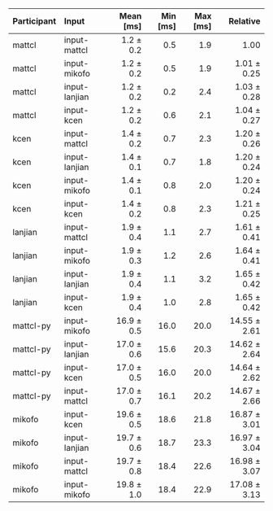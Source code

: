 | Participant | Input | Mean [ms] | Min [ms] | Max [ms] | Relative |
|:---|:---|---:|---:|---:|---:|
| mattcl | input-mattcl | 1.2 ± 0.2 | 0.5 | 1.9 | 1.00 |
| mattcl | input-mikofo | 1.2 ± 0.2 | 0.5 | 1.9 | 1.01 ± 0.25 |
| mattcl | input-lanjian | 1.2 ± 0.2 | 0.2 | 2.4 | 1.03 ± 0.28 |
| mattcl | input-kcen | 1.2 ± 0.2 | 0.6 | 2.1 | 1.04 ± 0.27 |
| kcen | input-mattcl | 1.4 ± 0.2 | 0.7 | 2.3 | 1.20 ± 0.26 |
| kcen | input-lanjian | 1.4 ± 0.1 | 0.7 | 1.8 | 1.20 ± 0.24 |
| kcen | input-mikofo | 1.4 ± 0.1 | 0.8 | 2.0 | 1.20 ± 0.24 |
| kcen | input-kcen | 1.4 ± 0.2 | 0.8 | 2.3 | 1.21 ± 0.25 |
| lanjian | input-mattcl | 1.9 ± 0.4 | 1.1 | 2.7 | 1.61 ± 0.41 |
| lanjian | input-mikofo | 1.9 ± 0.3 | 1.2 | 2.6 | 1.64 ± 0.41 |
| lanjian | input-lanjian | 1.9 ± 0.4 | 1.1 | 3.2 | 1.65 ± 0.42 |
| lanjian | input-kcen | 1.9 ± 0.4 | 1.0 | 2.8 | 1.65 ± 0.42 |
| mattcl-py | input-mikofo | 16.9 ± 0.5 | 16.0 | 20.0 | 14.55 ± 2.61 |
| mattcl-py | input-lanjian | 17.0 ± 0.6 | 15.6 | 20.3 | 14.62 ± 2.64 |
| mattcl-py | input-kcen | 17.0 ± 0.5 | 16.0 | 20.0 | 14.64 ± 2.62 |
| mattcl-py | input-mattcl | 17.0 ± 0.7 | 16.1 | 20.2 | 14.67 ± 2.66 |
| mikofo | input-kcen | 19.6 ± 0.5 | 18.6 | 21.8 | 16.87 ± 3.01 |
| mikofo | input-lanjian | 19.7 ± 0.6 | 18.7 | 23.3 | 16.97 ± 3.04 |
| mikofo | input-mattcl | 19.7 ± 0.8 | 18.4 | 22.6 | 16.98 ± 3.07 |
| mikofo | input-mikofo | 19.8 ± 1.0 | 18.4 | 22.9 | 17.08 ± 3.13 |
